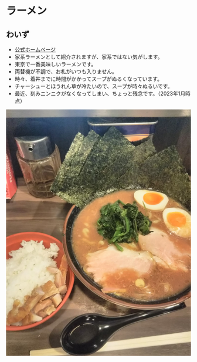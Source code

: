 # ラーメン

## わいず
- [公式ホームページ](https://kandaramen-waizu.jp/)
- 家系ラーメンとして紹介されますが、家系ではない気がします。
- 東京で一番美味しいラーメンです。
- 両替機が不調で、お札がいつも入りません。
- 時々、着丼までに時間がかかってスープがぬるくなっています。
- チャーシューとほうれん草が冷たいので、スープが時々ぬるいです。
- 最近、刻みニンニクがなくなってしまい、ちょっと残念です。（2023年1月時点）

![](../asset/pages/ramen/waizu.jpg)